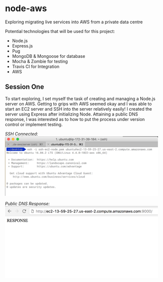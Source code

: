 # node-aws

Exploring migrating live services into AWS from a private data centre

Potential technologies that will be used for this project:

* Node.js
* Express.js
* Pug
* MongoDB & Mongoose for database
* Mocha & Zombie for testing
* Travis CI for Integration
* AWS

## Session One

To start exploring, I set myself the task of creating and managing a Node.js server on AWS. Getting to grips with AWS seemed okay and I was able to start an EC2 server and SSH into the server relatively easily! I created the server using Express after initializing Node. Attaining a public DNS response, I was interested as to how to put the process under version control or implement testing.

*SSH Connected:*
![SSH Connected](./docs/images/ssh-connected.png)


*Public DNS Response:*
![Public DNS Response](./docs/images/public-DNS-response.png)
